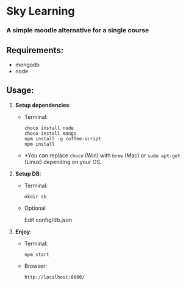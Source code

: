 # Sky Learning

### A simple moodle alternative for a single course

## Requirements:
- mongodb
- node

## Usage:

1. __Setup dependencies__:

   - Terminal:

         choco install node
         choco install mongo
         npm install -g coffee-script
         npm install

   - *You can replace `choco` (Win) with `brew` (Mac) or `sudo apt-get` (Linux) depending on your OS.

2. __Setup DB__:

   - Terminal:

         mkdir db

   - Optional

      Edit config/db.json

3. __Enjoy__:

   - Terminal:

         npm start

   - Browser:

         http://localhost:8080/
